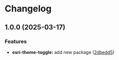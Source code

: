 # Changelog

## 1.0.0 (2025-03-17)


### Features

* **esri-theme-toggle:** add new package ([2dbedd5](https://github.com/agrc/kitchen-sink/commit/2dbedd5c01d99edf9210891a0a4d4845f453231f))
